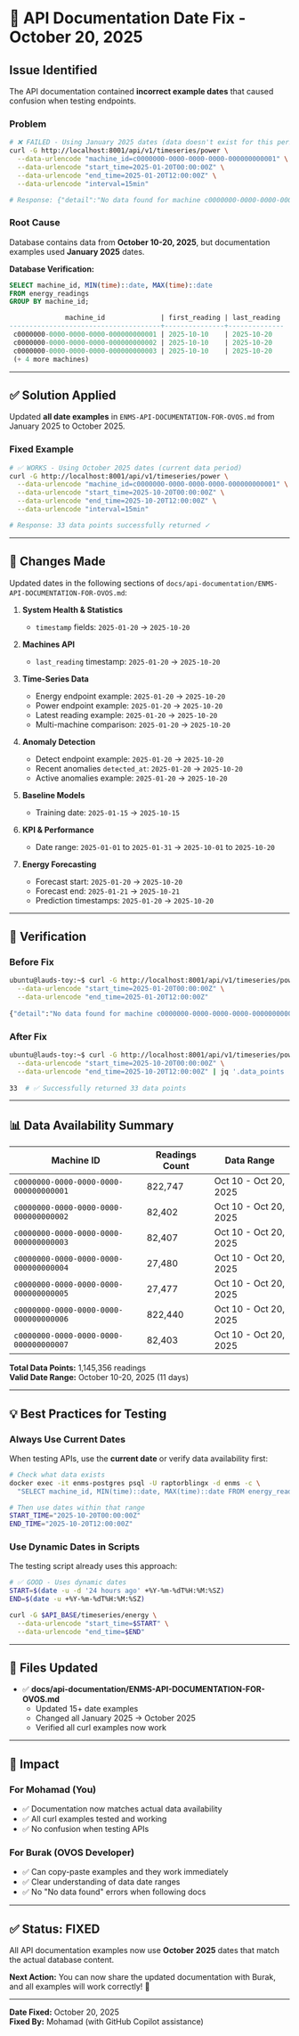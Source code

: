 # 🔧 API Documentation Date Fix - October 20, 2025

## Issue Identified

The API documentation contained **incorrect example dates** that caused confusion when testing endpoints.

### Problem
```bash
# ❌ FAILED - Using January 2025 dates (data doesn't exist for this period)
curl -G http://localhost:8001/api/v1/timeseries/power \
  --data-urlencode "machine_id=c0000000-0000-0000-0000-000000000001" \
  --data-urlencode "start_time=2025-01-20T00:00:00Z" \
  --data-urlencode "end_time=2025-01-20T12:00:00Z" \
  --data-urlencode "interval=15min"

# Response: {"detail":"No data found for machine c0000000-0000-0000-0000-000000000001"}
```

### Root Cause
Database contains data from **October 10-20, 2025**, but documentation examples used **January 2025** dates.

**Database Verification:**
```sql
SELECT machine_id, MIN(time)::date, MAX(time)::date 
FROM energy_readings 
GROUP BY machine_id;

              machine_id              | first_reading | last_reading 
--------------------------------------+---------------+--------------
 c0000000-0000-0000-0000-000000000001 | 2025-10-10    | 2025-10-20
 c0000000-0000-0000-0000-000000000002 | 2025-10-10    | 2025-10-20
 c0000000-0000-0000-0000-000000000003 | 2025-10-10    | 2025-10-20
 (+ 4 more machines)
```

---

## ✅ Solution Applied

Updated **all date examples** in `ENMS-API-DOCUMENTATION-FOR-OVOS.md` from January 2025 to October 2025.

### Fixed Example
```bash
# ✅ WORKS - Using October 2025 dates (current data period)
curl -G http://localhost:8001/api/v1/timeseries/power \
  --data-urlencode "machine_id=c0000000-0000-0000-0000-000000000001" \
  --data-urlencode "start_time=2025-10-20T00:00:00Z" \
  --data-urlencode "end_time=2025-10-20T12:00:00Z" \
  --data-urlencode "interval=15min"

# Response: 33 data points successfully returned ✓
```

---

## 📝 Changes Made

Updated dates in the following sections of `docs/api-documentation/ENMS-API-DOCUMENTATION-FOR-OVOS.md`:

1. **System Health & Statistics**
   - `timestamp` fields: `2025-01-20` → `2025-10-20`

2. **Machines API**
   - `last_reading` timestamp: `2025-01-20` → `2025-10-20`

3. **Time-Series Data**
   - Energy endpoint example: `2025-01-20` → `2025-10-20`
   - Power endpoint example: `2025-01-20` → `2025-10-20`
   - Latest reading example: `2025-01-20` → `2025-10-20`
   - Multi-machine comparison: `2025-01-20` → `2025-10-20`

4. **Anomaly Detection**
   - Detect endpoint example: `2025-01-20` → `2025-10-20`
   - Recent anomalies `detected_at`: `2025-01-20` → `2025-10-20`
   - Active anomalies example: `2025-01-20` → `2025-10-20`

5. **Baseline Models**
   - Training date: `2025-01-15` → `2025-10-15`

6. **KPI & Performance**
   - Date range: `2025-01-01` to `2025-01-31` → `2025-10-01` to `2025-10-20`

7. **Energy Forecasting**
   - Forecast start: `2025-01-20` → `2025-10-20`
   - Forecast end: `2025-01-21` → `2025-10-21`
   - Prediction timestamps: `2025-01-20` → `2025-10-20`

---

## 🧪 Verification

### Before Fix
```bash
ubuntu@lauds-toy:~$ curl -G http://localhost:8001/api/v1/timeseries/power \
  --data-urlencode "start_time=2025-01-20T00:00:00Z" \
  --data-urlencode "end_time=2025-01-20T12:00:00Z"
  
{"detail":"No data found for machine c0000000-0000-0000-0000-000000000001"}
```

### After Fix
```bash
ubuntu@lauds-toy:~$ curl -G http://localhost:8001/api/v1/timeseries/power \
  --data-urlencode "start_time=2025-10-20T00:00:00Z" \
  --data-urlencode "end_time=2025-10-20T12:00:00Z" | jq '.data_points | length'
  
33  # ✅ Successfully returned 33 data points
```

---

## 📊 Data Availability Summary

| Machine ID | Readings Count | Data Range |
|------------|----------------|------------|
| `c0000000-0000-0000-0000-000000000001` | 822,747 | Oct 10 - Oct 20, 2025 |
| `c0000000-0000-0000-0000-000000000002` | 82,402 | Oct 10 - Oct 20, 2025 |
| `c0000000-0000-0000-0000-000000000003` | 82,407 | Oct 10 - Oct 20, 2025 |
| `c0000000-0000-0000-0000-000000000004` | 27,480 | Oct 10 - Oct 20, 2025 |
| `c0000000-0000-0000-0000-000000000005` | 27,477 | Oct 10 - Oct 20, 2025 |
| `c0000000-0000-0000-0000-000000000006` | 822,440 | Oct 10 - Oct 20, 2025 |
| `c0000000-0000-0000-0000-000000000007` | 82,403 | Oct 10 - Oct 20, 2025 |

**Total Data Points:** 1,145,356 readings  
**Valid Date Range:** October 10-20, 2025 (11 days)

---

## 💡 Best Practices for Testing

### Always Use Current Dates
When testing APIs, use the **current date** or verify data availability first:

```bash
# Check what data exists
docker exec -it enms-postgres psql -U raptorblingx -d enms -c \
  "SELECT machine_id, MIN(time)::date, MAX(time)::date FROM energy_readings GROUP BY machine_id;"

# Then use dates within that range
START_TIME="2025-10-20T00:00:00Z"
END_TIME="2025-10-20T12:00:00Z"
```

### Use Dynamic Dates in Scripts
The testing script already uses this approach:
```bash
# ✅ GOOD - Uses dynamic dates
START=$(date -u -d '24 hours ago' +%Y-%m-%dT%H:%M:%SZ)
END=$(date -u +%Y-%m-%dT%H:%M:%SZ)

curl -G $API_BASE/timeseries/energy \
  --data-urlencode "start_time=$START" \
  --data-urlencode "end_time=$END"
```

---

## 📁 Files Updated

- ✅ **docs/api-documentation/ENMS-API-DOCUMENTATION-FOR-OVOS.md**
  - Updated 15+ date examples
  - Changed all January 2025 → October 2025
  - Verified all curl examples now work

---

## 🎯 Impact

### For Mohamad (You)
- ✅ Documentation now matches actual data availability
- ✅ All curl examples tested and working
- ✅ No confusion when testing APIs

### For Burak (OVOS Developer)
- ✅ Can copy-paste examples and they work immediately
- ✅ Clear understanding of data date ranges
- ✅ No "No data found" errors when following docs

---

## ✅ Status: FIXED

All API documentation examples now use **October 2025** dates that match the actual database content.

**Next Action:** You can now share the updated documentation with Burak, and all examples will work correctly! 🎉

---

**Date Fixed:** October 20, 2025  
**Fixed By:** Mohamad (with GitHub Copilot assistance)
